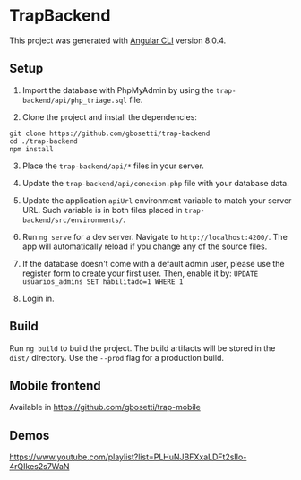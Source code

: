 # TrapBackend

This project was generated with [Angular CLI](https://github.com/angular/angular-cli) version 8.0.4.

## Setup

1. Import the database with PhpMyAdmin by using the `trap-backend/api/php_triage.sql` file.

2. Clone the project and install the dependencies:
```
git clone https://github.com/gbosetti/trap-backend
cd ./trap-backend
npm install
```

3. Place the `trap-backend/api/*` files in your server.

4. Update the `trap-backend/api/conexion.php` file with your database data.

5. Update the application `apiUrl` environment variable to match your server URL. Such variable is in both files placed in `trap-backend/src/environments/`.

6. Run `ng serve` for a dev server. Navigate to `http://localhost:4200/`. The app will automatically reload if you change any of the source files.

7. If the database doesn't come with a default admin user, please use the register form to create your first user. Then, enable it by: 
`UPDATE usuarios_admins SET habilitado=1 WHERE 1`

8. Login in.

## Build

Run `ng build` to build the project. The build artifacts will be stored in the `dist/` directory. Use the `--prod` flag for a production build.

## Mobile frontend

Available in https://github.com/gbosetti/trap-mobile

## Demos
https://www.youtube.com/playlist?list=PLHuNJBFXxaLDFt2sIIo-4rQIkes2s7WaN
